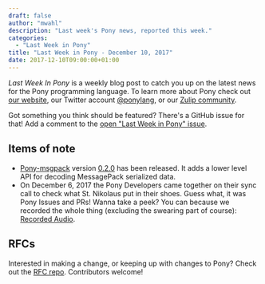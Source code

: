 ```yaml
---
draft: false
author: "mwahl"
description: "Last week's Pony news, reported this week."
categories:
  - "Last Week in Pony"
title: "Last Week in Pony - December 10, 2017"
date: 2017-12-10T09:00:00+01:00
---
```

_Last Week In Pony_ is a weekly blog post to catch you up on the latest news for the Pony programming language. To learn more about Pony check out [our website](https://ponylang.io), our Twitter account [@ponylang](https://twitter.com/ponylang), or our [Zulip community](https://ponylang.zulipchat.com).

Got something you think should be featured? There's a GitHub issue for that! Add a comment to the [open "Last Week in Pony" issue](https://github.com/ponylang/ponylang.github.io/issues?q=is%3Aissue+is%3Aopen+label%3Alast-week-in-pony).
<!-- more -->

## Items of note

- [Pony-msgpack](https://github.com/SeanTAllen/pony-msgpack) version [0.2.0](https://github.com/SeanTAllen/pony-msgpack/releases/tag/0.2.0) has been released. It adds a lower level API for decoding MessagePack serialized data.
- On December 6, 2017 the Pony Developers came together on their sync call to check what St. Nikolaus put in their shoes. Guess what, it was Pony Issues and PRs! Wanna take a peek? You can because we recorded the whole thing (excluding the swearing part of course): [Recorded Audio](https://sync-recordings.ponylang.io/r/2017_12_06.m4a).

## RFCs

Interested in making a change, or keeping up with changes to Pony? Check out the [RFC repo](https://github.com/ponylang/rfcs). Contributors welcome!
